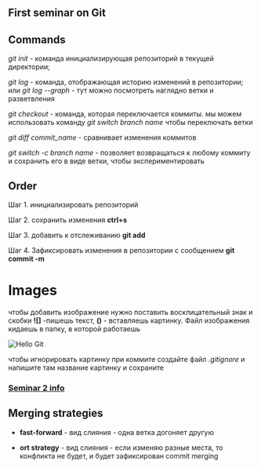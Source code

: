 ## First seminar on Git

## Commands

*git init* - команда инициализирующая репозиторий в текущей директории;

*git log* -  команда, отображающая историю изменений в репозитории; или *git log --graph* - тут можно посмотреть наглядно ветки и разветвления

*git checkout* - команда, которая переключается коммиты.
мы можем использовать команду *git switch branch name* чтобы переключать ветки

*git diff commit_name* - сравнивает изменения коммитов

*git switch -c branch name* - позволяет возвращаться к любому коммиту и сохранить его в виде ветки, чтобы экспериментировать

## Order

Шаг 1. инициализировать репозиторий

Шаг 2. сохранить изменения **ctrl+s**

Шаг 3. добавить к отслеживанию **git add <file>**

Шаг 4. Зафиксировать изменения в репозитории с сообщением **git commit -m <file>**

# Images

чтобы добавить изображение нужно поставить восклицательный знак и скобки **![]** -пишешь текст, **()** - вставляешь картинку. Файл изображения кидаешь в папку, в которой работаешь

![Hello Git](GitPosts.png)

чтобы игнорировать картинку при коммите создайте файл *.gitignore* и напишите там название картинку и сохраните

### [Seminar 2 info](Seminar2.md)

## Merging strategies

* __fast-forward__ - вид слияния - одна ветка догоняет другую

* __ort strategy__ - вид слияния - если изменяю разные места, то конфликта не будет, и будет зафиксирован commit merging
